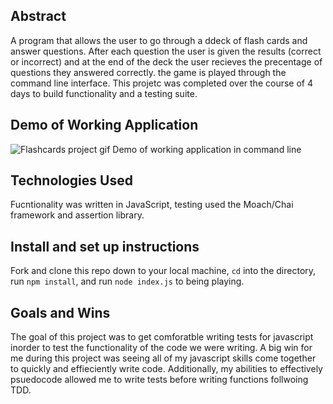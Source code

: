 ## Abstract
  A program that allows the user to go through a ddeck of flash cards and answer questions. After each question the user is given the results (correct or incorrect) and at the end of the deck the user recieves the precentage of questions they answered correctly. the game is played through the command line interface. This projetc was completed over the course of 4 days to build functionality and a testing suite. 

## Demo of Working Application
  ![Flashcards project gif](https://github.com/AlexaVanSchaardenburg/flashcards/assets/125763236/49c9fd07-d6ec-4359-8cfe-e55168beec72)
  Demo of working application in command line
  
## Technologies Used
  Fucntionality was written in JavaScript, testing used the Moach/Chai framework and assertion library. 

## Install and set up instructions
  Fork and clone this repo down to your local machine, `cd` into the directory, run `npm install`, and run `node index.js` to being playing.
  
## Goals and Wins
The goal of this project was to get comforatble writing tests for javascript inorder to test the functionality of the code we were writing. A big win for me during this project was seeing all of my javascript skills come together to quickly and effieciently write code. Additionally, my abilities to effectively psuedocode allowed me to write tests before writing functions follwoing TDD. 

  
